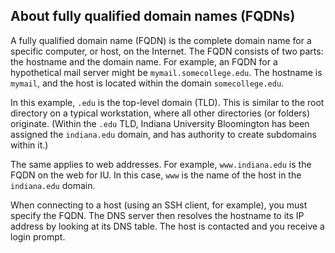 ## About fully qualified domain names (FQDNs)
A fully qualified domain name (FQDN) is the complete domain name for a specific computer, or host, on the Internet. The FQDN consists of two parts: the hostname and the domain name. For example, an FQDN for a hypothetical mail server might be `mymail.somecollege.edu`. The hostname is `mymail`, and the host is located within the domain `somecollege.edu`.

In this example, `.edu` is the top-level domain (TLD). This is similar to the root directory on a typical workstation, where all other directories (or folders) originate. (Within the `.edu` TLD, Indiana University Bloomington has been assigned the `indiana.edu` domain, and has authority to create subdomains within it.)

The same applies to web addresses. For example, `www.indiana.edu` is the FQDN on the web for IU. In this case, `www` is the name of the host in the `indiana.edu` domain.

When connecting to a host (using an SSH client, for example), you must specify the FQDN. The DNS server then resolves the hostname to its IP address by looking at its DNS table. The host is contacted and you receive a login prompt.
